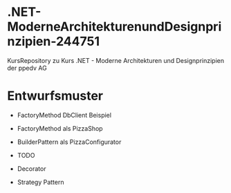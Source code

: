 # .NET-ModerneArchitekturenundDesignprinzipien-244751
KursRepository zu Kurs .NET - Moderne Architekturen und Designprinzipien der ppedv AG

# Entwurfsmuster

- FactoryMethod DbClient Beispiel
- FactoryMethod als PizzaShop
- BuilderPattern als PizzaConfigurator

- TODO
- Decorator
- Strategy Pattern